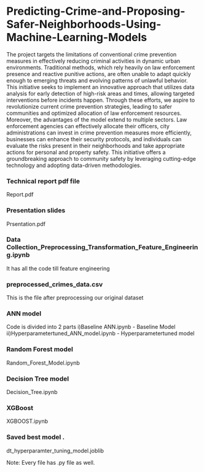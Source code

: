 # Predicting-Crime-and-Proposing-Safer-Neighborhoods-Using-Machine-Learning-Models

The project targets the limitations of conventional crime prevention measures in effectively reducing criminal activities in dynamic urban environments. Traditional methods, which rely heavily on law enforcement presence and reactive punitive actions, are often unable to adapt quickly enough to emerging threats and evolving patterns of unlawful behavior. This initiative seeks to implement an innovative approach that utilizes data analysis for early
detection of high-risk areas and times, allowing targeted interventions before incidents happen. Through these efforts, we aspire to revolutionize current crime prevention strategies, leading to safer communities and optimized allocation of law enforcement resources. Moreover, the advantages of the model extend to multiple sectors. Law enforcement agencies can effectively allocate their officers, city administrations can invest in crime prevention measures more efficiently, businesses can enhance their security protocols, and individuals can evaluate the risks present in their neighborhoods and take appropriate actions for personal and property safety. This initiative offers a groundbreaking approach to community safety by leveraging cutting-edge technology and adopting data-driven methodologies.

### Technical report pdf file
Report.pdf 

### Presentation slides
Prsentation.pdf

### Data Collection_Preprocessing_Transformation_Feature_Engineering.ipynb
It has all the code till feature engineering 

### preprocessed_crimes_data.csv
This is the file after preprocessing our original dataset

### ANN model
Code is divided into 2 parts
i)Baseline ANN.ipynb - Baseline Model 
ii)Hyperparametertuned_ANN_model.ipynb - Hyperparametertuned model 

### Random Forest model
Random_Forest_Model.ipynb 

### Decision Tree model
Decision_Tree.ipynb

### XGBoost 
XGBOOST.ipynb 

### Saved best model . 
dt_hyperparamter_tuning_model.joblib 

Note: Every file has .py file as well. 
